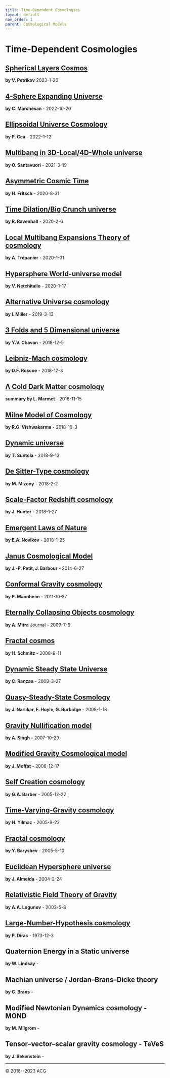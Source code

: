 ```yaml
---
title: Time-Dependent Cosmologies
layout: default
nav_order: 1
parent: Cosmological Models
---
```


# Time-Dependent Cosmologies

## [Spherical Layers Cosmos](slc-20230120.pdf)
**by V. Petrikov** 2023-1-20

## [4-Sphere Expanding Universe](4seu/)
**by C. Marchesan** - 2022-10-20

## [Ellipsoidal Universe Cosmology](euc-20220112.pdf)
**by P. Cea** - 2022-1-12

## [Multibang in 3D-Local/4D-Whole universe](m-34du-20210319.pdf)
**by O. Santavuori** - 2021-3-19

## [Asymmetric Cosmic Time](act-20200831.pdf)
**by H. Fritsch** - 2020-8-31

## [Time Dilation/Big Crunch universe](tdbc-20200206.pdf)
**by R. Ravenhall** - 2020-2-6

## [Local Multibang Expansions Theory of cosmology](lmxt-20200131.pdf)
**by A. Trépanier** - 2020-1-31

## [Hypersphere World-universe model](wum-20200117.pdf)
**by V. Netchitailo** - 2020-1-17

## [Alternative Universe cosmology](altu-20190313.pdf)
**by I. Miller** - 2019-3-13

## [3 Folds and 5 Dimensional universe](tffd-20181205.pdf)
**by Y.V. Chavan** - 2018-12-5

## [Leibniz-Mach cosmology](lm-20181203.pdf)
**by D.F. Roscoe** - 2018-12-3

## [Λ Cold Dark Matter cosmology](lcdm-20190416.pdf)
**summary by L. Marmet** - 2018-11-15

## [Milne Model of Cosmology](mmc-20181003.pdf)
**by R.G. Vishwakarma** - 2018-10-3

## [Dynamic universe](du-20180913.pdf)
**by T. Suntola** - 2018-9-13

## [De Sitter-Type cosmology](dst-20180202.pdf)
**by M. Mizony** - 2018-2-2

## [Scale-Factor Redshift cosmology](sfr-20180127.pdf)
**by J. Hunter** - 2018-1-27

## [Emergent Laws of Nature](eln-20180125.pdf)
**by E.A. Novikov** - 2018-1-25

## [Janus Cosmological Model](jcm-20140627.pdf)
**by J.-P. Petit, J. Barbour** - 2014-6-27

## [Conformal Gravity cosmology](cgc-20111027.pdf)
**by P. Mannheim** - 2011-10-27

## [Eternally Collapsing Objects cosmology](eco-20090709.pdf)
**by A. Mitra** [Journal](https://iopscience.iop.org/article/10.1088/1475-7516/2013/03/007) - 2009-7-9

## [Fractal cosmos](frcmos-20080911.pdf)
**by H. Schmitz** - 2008-9-11

## [Dynamic Steady State Universe](dssu-20080327.pdf)
**by C. Ranzan** - 2008-3-27

## [Quasy-Steady-State Cosmology](qssc-20080118.pdf)
**by J. Narlikar, F. Hoyle, G. Burbidge** - 2008-1-18

## [Gravity Nullification model](gnm-20071029.pdf)
**by A. Singh** - 2007-10-29

## [Modified Gravity Cosmological model](mog-20061217.pdf)
**by J. Moffat** - 2006-12-17

## [Self Creation cosmology](scc-20051222.pdf)
**by G.A. Barber** - 2005-12-22

## [Time-Varying-Gravity cosmology](tvg-20050922.pdf)
**by H. Yilmaz** - 2005-9-22

## [Fractal cosmology](frclogy-20050510.pdf)
**by Y. Baryshev** - 2005-5-10

## [Euclidean Hypersphere universe](eh-20040224.pdf)
**by J. Almeida** - 2004-2-24

## [Relativistic Field Theory of Gravity](rtg-20030508.pdf)
**by A.A. Logunov** - 2003-5-8

## [Large-Number-Hypothesis cosmology](lnh-19731203.pdf)
**by P. Dirac** - 1973-12-3

## Quaternion Energy in a Static universe
**by W. Lindsay** - 

## Machian universe / Jordan–Brans–Dicke theory
**by C. Brans** - 

## Modified Newtonian Dynamics cosmology - MOND
**by M. Milgrom** - 

## Tensor–vector–scalar gravity cosmology - TeVeS
**by J. Bekenstein** -

---

© 2018--2023 ACG
